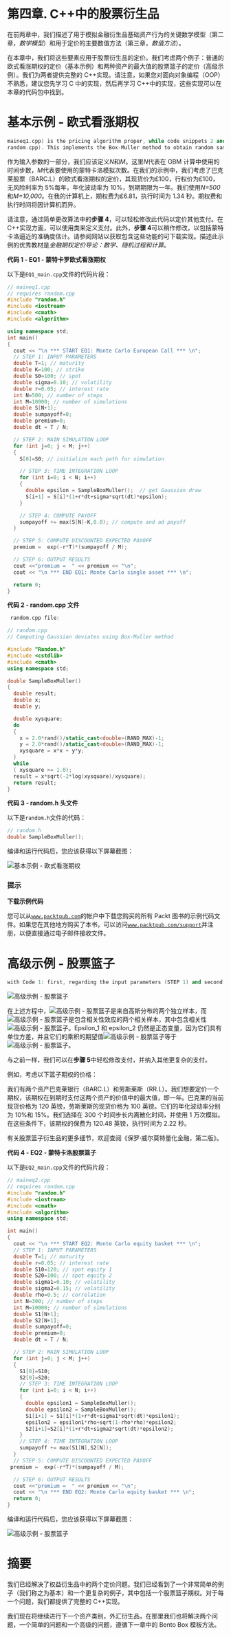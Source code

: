 # 第四章. C++中的股票衍生品

在前两章中，我们描述了用于模拟金融衍生品基础资产行为的关键数学模型（第二章，*数学模型*）和用于定价的主要数值方法（第三章，*数值方法*）。

在本章中，我们将这些要素应用于股票衍生品的定价。我们考虑两个例子：普通的欧式看涨期权的定价（基本示例）和两种资产的最大值的股票篮子的定价（高级示例）。我们为两者提供完整的 C++实现。请注意，如果您对面向对象编程（OOP）不熟悉，建议您先学习 C 中的实现，然后再学习 C++中的实现，这些实现可以在本章的代码包中找到。

# 基本示例 - 欧式看涨期权

```cpp
maineq1.cpp) is the pricing algorithm proper, while code snippets 2 and 3 are auxiliary functions. The algorithm is composed of six steps, which take us from the input parameters (STEP 1) to the output of the premium value (STEP 6).
random.cpp). This implements the Box-Muller method to obtain random samples from the standard normal (Gaussian) distribution that are required for the GBM. Code snippet 3 (random.h) is simply the header file of code snippet 2 (random.cpp). The Box-Muller method takes two independent samples from a uniform distribution and transforms them into a single sample from a Gaussian distribution; this value needs to be assigned to the variable epsilon in the code. Certainly, a more efficient implementation is possible. The Box-Muller method in fact transforms a couple of uniform variables into a couple of normal variables. It would be better to also use the second normal sample, generated in the process, in order to be computationally more effective. Please refer to the book website for details of this more efficient implementation and to the original paper for further details (*A Note on the Generation of Random Normal Deviates*).
```

作为输入参数的一部分，我们应该定义*N*和*M*。这里*N*代表在 GBM 计算中使用的时间步数，*M*代表要使用的蒙特卡洛模拟次数。在我们的示例中，我们考虑了巴克莱股票（BARC.L）的欧式看涨期权的定价，其现货价为£100，行权价为£100，无风险利率为 5%每年，年化波动率为 10%，到期期限为一年。我们使用*N=500*和*M=10,000*。在我的计算机上，期权费为£6.81，执行时间为 1.34 秒。期权费和执行时间将因计算机而异。

请注意，通过简单更改算法中的**步骤 4**，可以轻松修改此代码以定价其他支付。在 C++实现方面，可以使用类来定义支付。此外，**步骤 4**可以稍作修改，以包括蒙特卡洛逼近的准确度估计。请参阅网站以获取包含这些功能的可下载实现。描述此示例的优秀教材是*金融期权定价导论：数学、随机过程和计算*。

**代码 1 - EQ1 - 蒙特卡罗欧式看涨期权**

以下是`EQ1_main.cpp`文件的代码片段：

```cpp
// maineq1.cpp
// requires random.cpp
#include "random.h"
#include <iostream>
#include <cmath>
#include <algorithm>

using namespace std;
int main()
{
  cout << "\n *** START EQ1: Monte Carlo European Call *** \n";
  // STEP 1: INPUT PARAMETERS
  double T=1; // maturity
  double K=100; // strike
  double S0=100; // spot
  double sigma=0.10; // volatility
  double r=0.05; // interest rate
  int N=500; // number of steps
  int M=10000; // number of simulations
  double S[N+1];
  double sumpayoff=0;
  double premium=0;
  double dt = T / N;

  // STEP 2: MAIN SIMULATION LOOP
  for (int j=0; j < M; j++)
  {
    S[0]=S0; // initialize each path for simulation

    // STEP 3: TIME INTEGRATION LOOP
    for (int i=0; i < N; i++)
    {
      double epsilon = SampleBoxMuller();  // get Gaussian draw
      S[i+1] = S[i]*(1+r*dt+sigma*sqrt(dt)*epsilon);
    }

    // STEP 4: COMPUTE PAYOFF
    sumpayoff += max(S[N]-K,0.0); // compute and ad payoff 
  }

  // STEP 5: COMPUTE DISCOUNTED EXPECTED PAYOFF
  premium =  exp(-r*T)*(sumpayoff / M);

  // STEP 6: OUTPUT RESULTS
  cout <<"premium =  " << premium << "\n";
  cout << "\n *** END EQ1: Monte Carlo single asset *** \n";

  return 0;
}
```

**代码 2 - random.cpp 文件**

```cpp
 random.cpp file:
```

```cpp
// random.cpp
// Computing Gaussian deviates using Box-Muller method

#include "Random.h"
#include <cstdlib>
#include <cmath>
using namespace std;

double SampleBoxMuller()
{
  double result;
  double x;
  double y;

  double xysquare;
  do
  {
    x = 2.0*rand()/static_cast<double>(RAND_MAX)-1;
    y = 2.0*rand()/static_cast<double>(RAND_MAX)-1;
    xysquare = x*x + y*y;
  }
  while
  ( xysquare >= 1.0);
  result = x*sqrt(-2*log(xysquare)/xysquare);
  return result;
}
```

**代码 3 - random.h 头文件**

以下是`random.h`文件的代码：

```cpp
// random.h
double SampleBoxMuller();
```

编译和运行代码后，您应该获得以下屏幕截图：

![基本示例 - 欧式看涨期权](img/00184.jpeg)

### 提示

**下载示例代码**

您可以从[`www.packtpub.com`](http://www.packtpub.com)的帐户中下载您购买的所有 Packt 图书的示例代码文件。如果您在其他地方购买了本书，可以访问[`www.packtpub.com/support`](http://www.packtpub.com/support)并注册，以便直接通过电子邮件接收文件。

# 高级示例 - 股票篮子

```cpp
with Code 1: first, regarding the input parameters (STEP 1) and second regarding the calculation of the GBM (STEP 4). We now need to specify the parameters for both processes, including their spot prices and volatilities. As we need to compute two correlated stochastic processes, the two Gaussian samples that are required are now computed as follows:
```

![高级示例 - 股票篮子](img/00187.jpeg)

在上述方程中，![高级示例 - 股票篮子](img/00188.jpeg)是来自高斯分布的两个独立样本，而![高级示例 - 股票篮子](img/00189.jpeg)是包含相关性效应的两个相关样本，其中包含相关性![高级示例 - 股票篮子](img/00190.jpeg)。Epsilon_1 和 epsilon_2 仍然是正态变量，因为它们具有单位方差，并且它们的乘积的期望值![高级示例 - 股票篮子](img/00191.jpeg)等于![高级示例 - 股票篮子](img/00190.jpeg)。

与之前一样，我们可以在**步骤 5**中轻松修改支付，并纳入其他更复杂的支付。

例如，考虑以下篮子期权的价格：

我们有两个资产巴克莱银行（BARC.L）和劳斯莱斯（RR.L）。我们想要定价一个期权，该期权在到期时支付这两个资产的价值中的最大值，即一年。巴克莱的当前现货价格为 120 英镑，劳斯莱斯的现货价格为 100 英镑。它们的年化波动率分别为 10%和 15%。我们选择在 300 个时间步长内离散化时间，并使用 1 万次模拟。在这些条件下，该期权的保费为 120.48 英镑，执行时间为 2.22 秒。

有关股票篮子衍生品的更多细节，欢迎查阅《保罗·威尔莫特量化金融，第二版》。

**代码 4 - EQ2 - 蒙特卡洛股票篮子**

以下是`EQ2_main.cpp`文件的代码片段：

```cpp
// maineq2.cpp
// requires random.cpp
#include "random.h"
#include <iostream>
#include <cmath>
#include <algorithm>
using namespace std;

int main()
{
  cout << "\n *** START EQ2: Monte Carlo equity basket *** \n";
  // STEP 1: INPUT PARAMETERS
  double T=1; // maturity
  double r=0.05; // interest rate
  double S10=120; // spot equity 1
  double S20=100; // spot equity 2
  double sigma1=0.10; // volatility
  double sigma2=0.15; // volatility
  double rho=0.5; // correlation
  int N=300; // number of steps
  int M=10000; // number of simulations
  double S1[N+1];
  double S2[N+1];
  double sumpayoff=0;
  double premium=0;
  double dt = T / N;

  // STEP 2: MAIN SIMULATION LOOP
  for (int j=0; j < M; j++)
  {
    S1[0]=S10;
    S2[0]=S20;
    // STEP 3: TIME INTEGRATION LOOP
    for (int i=0; i < N; i++)
    {
      double epsilon1 = SampleBoxMuller();
      double epsilon2 = SampleBoxMuller();
      S1[i+1] = S1[i]*(1+r*dt+sigma1*sqrt(dt)*epsilon1);
      epsilon2 = epsilon1*rho+sqrt(1-rho*rho)*epsilon2;
      S2[i+1]=S2[i]*(1+r*dt+sigma2*sqrt(dt)*epsilon2);
    }
    // STEP 4: TIME INTEGRATION LOOP
    sumpayoff += max(S1[N],S2[N]);
  }
  // STEP 5: COMPUTE DISCOUNTED EXPECTED PAYOFF
 premium =  exp(-r*T)*(sumpayoff / M);

  // STEP 6: OUTPUT RESULTS
  cout <<"premium =  " << premium << "\n";
  cout << "\n *** END EQ2: Monte Carlo equity basket *** \n";
  return 0;
}
```

编译和运行代码后，您应该获得以下屏幕截图：

![高级示例 - 股票篮子](img/00192.jpeg)

# 摘要

我们已经解决了权益衍生品中的两个定价问题。我们已经看到了一个非常简单的例子（我们称之为基本）和一个更复杂的例子，其中包括一个股票篮子期权。对于每一个问题，我们都提供了完整的 C++实现。

我们现在将继续进行下一个资产类别，外汇衍生品，在那里我们也将解决两个问题，一个简单的问题和一个高级的问题，遵循下一章中的 Bento Box 模板方法。
